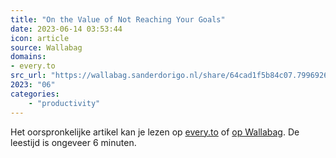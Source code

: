 ```yaml
---
title: "On the Value of Not Reaching Your Goals"
date: 2023-06-14 03:53:44
icon: article
source: Wallabag
domains:
- every.to
src_url: "https://wallabag.sanderdorigo.nl/share/64cad1f5b84c07.79969266"
2023: "06"
categories:
    - "productivity"
---
```

Het oorspronkelijke artikel kan je lezen op [every.to](https://every.to/p/on-the-value-of-not-reaching-your-goals) of [op Wallabag](https://wallabag.sanderdorigo.nl/share/64cad1f5b84c07.79969266). De leestijd is ongeveer 6 minuten.